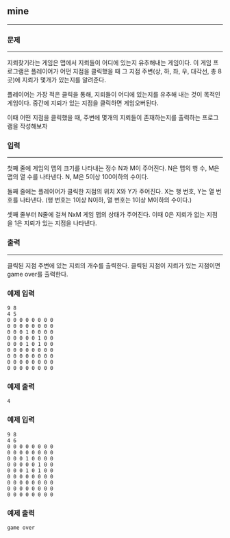 ## mine
***
### 문제
***
지뢰찾기라는 게임은 맵에서 지뢰들이 어디에 있는지 유추해내는 게임이다. 이 게임 프로그램은 플레이어가 어떤 지점을 클릭했을 때 그 지점 주변(상, 하, 좌, 우, 대각선, 총 8곳)에 지뢰가 몇개가 있는지를 알려준다.

플레이어는 가장 적은 클릭을 통해, 지뢰들이 어디에 있는지를 유추해 내는 것이 목적인 게임이다. 중간에 지뢰가 있는 지점을 클릭하면 게임오버된다.

이때 어떤 지점을 클릭했을 때, 주변에 몇개의 지뢰들이 존재하는지를 출력하는 프로그램을 작성해보자  

 
### 입력
***
첫째 줄에 게임의 맵의 크기를 나타내는 정수 N과 M이 주어진다. N은 맵의 행 수, M은 맵의 열 수를 나타낸다. N, M은 5이상 100이하의 수이다.

둘째 줄에는 플레이어가 클릭한 지점의 위치 X와 Y가 주어진다. X는 행 번호, Y는 열 번호를 나타낸다. (행 번호는 1이상 N이하, 열 번호는 1이상 M이하의 수이다.)

셋째 줄부터 N줄에 걸쳐 NxM 게임 맵의 상태가 주어진다. 이때 0은 지뢰가 없는 지점을 1은 지뢰가 있는 지점을 나타낸다.


 
### 출력
***
클릭된 지점 주변에 있는 지뢰의 개수를 출력한다. 클릭된 지점이 지뢰가 있는 지점이면 game over를 출력한다.

### 예제 입력
```
9 8
4 5
0 0 0 0 0 0 0 0
0 0 0 0 0 0 0 0
0 0 0 1 0 0 0 0
0 0 0 0 0 1 0 0
0 0 0 1 0 1 0 0
0 0 0 0 0 0 0 0
0 0 0 0 0 0 0 0
0 0 0 0 0 0 0 0
0 0 0 0 0 0 0 0
```
### 예제 출력
```
4
```

### 예제 입력
```
9 8
4 6
0 0 0 0 0 0 0 0
0 0 0 0 0 0 0 0
0 0 0 1 0 0 0 0
0 0 0 0 0 1 0 0
0 0 0 1 0 1 0 0
0 0 0 0 0 0 0 0
0 0 0 0 0 0 0 0
0 0 0 0 0 0 0 0
0 0 0 0 0 0 0 0
```
### 예제 출력
```
game over
```
